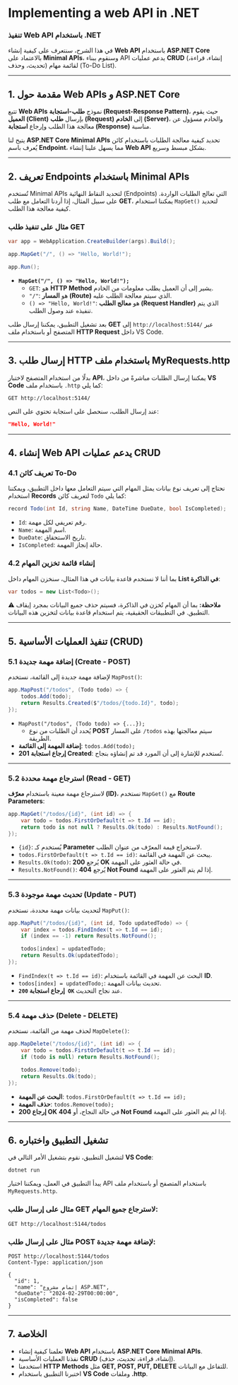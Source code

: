 # Implementing a web API in .NET

### **تنفيذ Web API باستخدام .NET**

في هذا الشرح، سنتعرف على كيفية إنشاء **Web API** باستخدام **ASP.NET Core** بالاعتماد على **Minimal APIs**، وسنقوم ببناء API يدعم عمليات **CRUD** (إنشاء، قراءة، تحديث، وحذف) لقائمة مهام (To-Do List).  

---

## **1. مقدمة حول Web APIs و ASP.NET Core**
تتبع **Web APIs** نموذج **طلب-استجابة (Request-Response Pattern)**، حيث يقوم **العميل (Client)** بإرسال **طلب (Request)** إلى **الخادم (Server)**، والخادم مسؤول عن معالجة هذا الطلب وإرجاع **استجابة (Response)** مناسبة.  

يتيح لنا **ASP.NET Core Minimal APIs** تحديد كيفية معالجة الطلبات باستخدام كائن يُعرف باسم **Endpoint**، مما يسهل علينا إنشاء **Web API** بشكل مبسط وسريع.

---

## **2. تعريف Endpoints باستخدام Minimal APIs**
تُستخدم Minimal APIs لتحديد النقاط النهائية (Endpoints) التي تعالج الطلبات الواردة. على سبيل المثال، إذا أردنا التعامل مع طلب **GET**، يمكننا استخدام `MapGet()` لتحديد كيفية معالجة هذا الطلب.

### **مثال على تنفيذ طلب GET**
```csharp
var app = WebApplication.CreateBuilder(args).Build();

app.MapGet("/", () => "Hello, World!");

app.Run();
```
- **`MapGet("/", () => "Hello, World!");`**  
  - `GET`: هو **HTTP Method** يشير إلى أن العميل يطلب معلومات من الخادم.  
  - `"/"`: هو **المسار (Route)** الذي سيتم معالجة الطلب عليه.  
  - `() => "Hello, World!"`: هو **معالج الطلب (Request Handler)** الذي يتم تنفيذه عند وصول الطلب.  

بعد تشغيل التطبيق، يمكننا إرسال طلب **GET** إلى `http://localhost:5144/` عبر المتصفح أو باستخدام ملف **HTTP Request** داخل VS Code.

---

## **3. إرسال طلب HTTP باستخدام ملف MyRequests.http**
بدلًا من استخدام المتصفح لاختبار **API**، يمكننا إرسال الطلبات مباشرةً من داخل **VS Code** باستخدام ملف `.http` كما يلي:

```http
GET http://localhost:5144/
```
عند إرسال الطلب، سنحصل على استجابة تحتوي على النص:  
```json
"Hello, World!"
```

---

## **4. إنشاء Web API يدعم عمليات CRUD**
### **4.1 تعريف كائن To-Do**
نحتاج إلى تعريف نوع بيانات يمثل المهام التي سيتم التعامل معها داخل التطبيق، ويمكننا استخدام **Records** لتعريف كائن `Todo` كما يلي:

```csharp
record Todo(int Id, string Name, DateTime DueDate, bool IsCompleted);
```
- `Id`: رقم تعريفي لكل مهمة.
- `Name`: اسم المهمة.
- `DueDate`: تاريخ الاستحقاق.
- `IsCompleted`: حالة إنجاز المهمة.

### **4.2 إنشاء قائمة تخزين المهام**
بما أننا لا نستخدم قاعدة بيانات في هذا المثال، سنخزن المهام داخل **List في الذاكرة**:

```csharp
var todos = new List<Todo>();
```
⚠ **ملاحظة:** بما أن المهام تُخزن في الذاكرة، فسيتم حذف جميع البيانات بمجرد إيقاف التطبيق. في التطبيقات الحقيقية، يتم استخدام قاعدة بيانات لتخزين هذه البيانات.

---

## **5. تنفيذ العمليات الأساسية (CRUD)**
### **5.1 إضافة مهمة جديدة (Create - POST)**
لإضافة مهمة جديدة إلى القائمة، نستخدم `MapPost()`:

```csharp
app.MapPost("/todos", (Todo todo) => {
    todos.Add(todo);
    return Results.Created($"/todos/{todo.Id}", todo);
});
```
- `MapPost("/todos", (Todo todo) => {...});`  
  - يُحدد أن الطلبات من نوع **POST** على المسار `/todos` سيتم معالجتها بهذه الطريقة.
- **إضافة المهمة إلى القائمة**: `todos.Add(todo);`
- **إرجاع استجابة 201 Created**: تُستخدم للإشارة إلى أن المورد قد تم إنشاؤه بنجاح.

---

### **5.2 استرجاع مهمة محددة (Read - GET)**
لاسترجاع مهمة معينة باستخدام **معرّف (ID)**، نستخدم `MapGet()` مع **Route Parameters**:

```csharp
app.MapGet("/todos/{id}", (int id) => {
    var todo = todos.FirstOrDefault(t => t.Id == id);
    return todo is not null ? Results.Ok(todo) : Results.NotFound();
});
```
- `{id}`: يُستخدم كـ **Parameter** لاستخراج قيمة المعرّف من عنوان الطلب.
- `todos.FirstOrDefault(t => t.Id == id)`: يبحث عن المهمة في القائمة.
- `Results.Ok(todo)`: يُرجع **200 OK** في حالة العثور على المهمة.
- `Results.NotFound()`: يُرجع **404 Not Found** إذا لم يتم العثور على المهمة.

---

### **5.3 تحديث مهمة موجودة (Update - PUT)**
لتحديث بيانات مهمة محددة، نستخدم `MapPut()`:

```csharp
app.MapPut("/todos/{id}", (int id, Todo updatedTodo) => {
    var index = todos.FindIndex(t => t.Id == id);
    if (index == -1) return Results.NotFound();

    todos[index] = updatedTodo;
    return Results.Ok(updatedTodo);
});
```
- `FindIndex(t => t.Id == id)`: البحث عن المهمة في القائمة باستخدام **ID**.
- `todos[index] = updatedTodo;`: تحديث بيانات المهمة.
- **إرجاع استجابة `200 OK`** عند نجاح التحديث.

---

### **5.4 حذف مهمة (Delete - DELETE)**
لحذف مهمة من القائمة، نستخدم `MapDelete()`:

```csharp
app.MapDelete("/todos/{id}", (int id) => {
    var todo = todos.FirstOrDefault(t => t.Id == id);
    if (todo is null) return Results.NotFound();

    todos.Remove(todo);
    return Results.Ok(todo);
});
```
- **البحث عن المهمة**: `todos.FirstOrDefault(t => t.Id == id);`
- **حذف المهمة**: `todos.Remove(todo);`
- **إرجاع 200 OK** في حالة النجاح، أو **404 Not Found** إذا لم يتم العثور على المهمة.

---

## **6. تشغيل التطبيق واختباره**
لتشغيل التطبيق، نقوم بتشغيل الأمر التالي في **VS Code**:

```
dotnet run
```
يبدأ التطبيق في العمل، ويمكننا اختبار API باستخدام المتصفح أو باستخدام ملف `MyRequests.http`.

### **مثال على إرسال طلب GET لاسترجاع جميع المهام:**
```http
GET http://localhost:5144/todos
```
### **مثال على إرسال طلب POST لإضافة مهمة جديدة:**
```http
POST http://localhost:5144/todos
Content-Type: application/json

{
  "id": 1,
  "name": "إتمام مشروع ASP.NET",
  "dueDate": "2024-02-29T00:00:00",
  "isCompleted": false
}
```

---

## **7. الخلاصة**
- تعلمنا كيفية إنشاء **Web API** باستخدام **ASP.NET Core Minimal APIs**.
- نفذنا العمليات الأساسية **CRUD** (إنشاء، قراءة، تحديث، حذف).
- استخدمنا **HTTP Methods** مثل **GET, POST, PUT, DELETE** للتفاعل مع البيانات.
- اختبرنا التطبيق باستخدام **VS Code** وملفات **.http**.